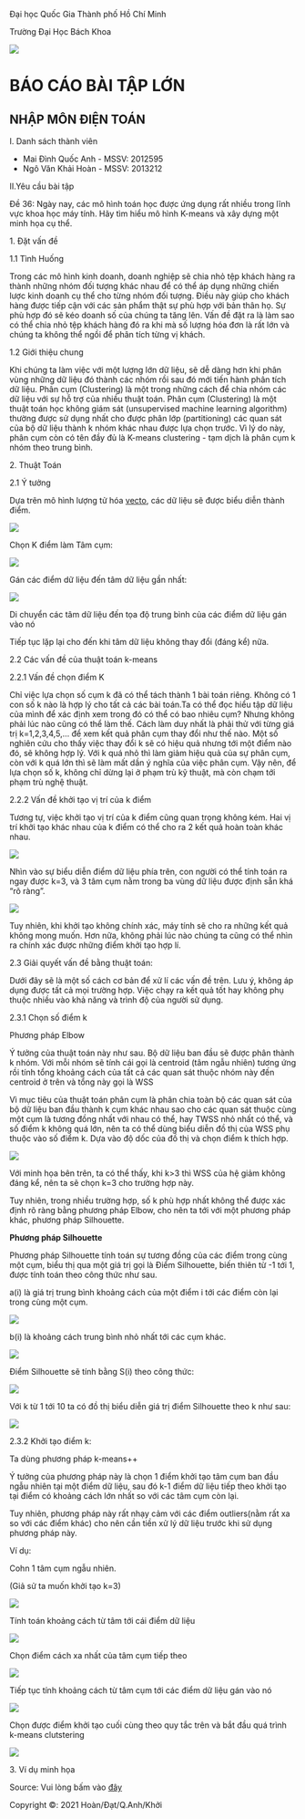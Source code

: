 
<!DOCTYPE html>
<html>
	<head>
		<title>Mocktest3</title>
		<meta charset="utf-8" />
		<meta name="desciption" content="Tìm Hiểu về K-means" />
		<link rel="stylesheet" href="normalize.css" /><!--resetcss-->
		<link rel="stylesheet" href="index.css" /><!--Css cho web-->
	</head>
	<body>
		<div id="logo">
			<div id="huge">
				<div id="big">
					<p>Đại học Quốc Gia Thành phố Hồ Chí Minh</p>
				</div>
				<div id="small">
					<p>Trường Đại Học Bách Khoa</p>
				</div>
			</div>
			<img src="https://upload.wikimedia.org/wikipedia/en/thumb/c/cd/Logo-hcmut.svg/1200px-Logo-hcmut.svg.png" />
		</div>
		<div class="header">
			<h1>BÁO CÁO BÀI TẬP LỚN</h1>
			<h2>NHẬP MÔN ĐIỆN TOÁN</h2>
		</div>
		<div id="member">
			<div id="ds">
				<p>I. Danh sách thành viên</p>
			</div>
			<ul>
				<li>Mai Đình Quốc Anh - MSSV: 2012595</li>
				<li>Ngô Văn Khải Hoàn - MSSV: 2013212</li>
			</ul>
		</div>
		<div id="work">
			<div id="work1">
				<p>II.Yêu cầu bài tập</p>
			</div>
			<div id="work2">
				<p>Đề 36: Ngày nay, các mô hình toán học được ứng dụng rất nhiều trong lĩnh vực khoa học máy tính. Hãy tìm hiểu mô hình K-means và xây dựng một minh họa cụ thể.
				</p>
			</div>
		</div>
		<div id="text">
			<p>1. Đặt vấn đề</p>
			<div id="doan1">
				<p>1.1 Tình Huống</p>
				<p>Trong các mô hình kinh doanh, doanh nghiệp sẽ chia nhỏ tệp khách hàng ra thành những nhóm đối tượng khác nhau để có thể áp dụng những chiến lược kinh doanh cụ thể cho từng nhóm đối tượng. Điều này giúp cho khách hàng được tiếp cận với các sản phẩm thật sự phù hợp với bản thân họ. Sự phù hợp đó sẽ kéo doanh số của chúng ta tăng lên. Vấn đề đặt ra là làm sao có thể chia nhỏ tệp khách hàng đó ra khi mà số lượng hóa đơn là rất lớn và chúng ta không thể ngồi để phân tích từng vị khách.
				</p>
			</div>
			<div id="doan2">
				<p>1.2 Giới thiệu chung</p>
				<p>Khi chúng ta làm việc với một lượng lớn dữ liệu, sẽ dễ dàng hơn khi phân vùng những dữ liệu đó thành các nhóm rồi sau đó mới tiến hành phân tích dữ liệu. Phân cụm (Clustering) là một trong những cách để chia nhóm các dữ liệu với sự hỗ trợ của nhiều thuật toán.
				Phân cụm (Clustering) là một thuật toán học không giám sát (unsupervised machine learning algorithm) thường được sử dụng nhất cho được phân lớp (partitioning) các quan sát của bộ dữ liệu thành k nhóm khác nhau được lựa chọn trước. Vì lý do này, phân cụm còn có tên đầy đủ là K-means clustering - tạm dịch là phân cụm k nhóm theo trung bình.
				</p>
			</div>
			<p>2. Thuật Toán</p>
			<div id="yt">
				<p>2.1 Ý tưởng</p>
				<p>Dựa trên mô hình lượng tử hóa <a href="https://vi.wikipedia.org/wiki/Vect%C6%A1" target="_blank">vecto</a>, các dữ liệu sẽ được biểu diễn thành điểm.
				</p>
			</div>
			<div id="vecto">
				<div id="vecto1">
					<img src="Media\1.PNG" />
					<p>Chọn K điểm làm Tâm cụm:</p>
					<img src="Media\2.PNG" />
					<p>Gán các điểm dữ liệu đến tâm dữ liệu gần nhất:</p>
					<img src="Media\3.PNG" />
				</div>
				<div id="yt1">
					<p>Di chuyển các tâm dữ liệu đến tọa độ trung bình của các điểm dữ liệu gán vào nó</p>
					<p>Tiếp tục lặp lại cho đến khi tâm dữ liệu không thay đổi (đáng kể) nữa.</p>
				</div>
			</div>
			<div id="problem">
				<p>2.2 Các vấn đề của thuật toán k-means</p>
				<p>2.2.1 Vấn đề chọn điểm K</p>
				<p>Chỉ việc lựa chọn số cụm k đã có thể tách thành 1 bài toán riêng. Không có 1 con số k nào là hợp lý cho tất cả các bài toán.Ta có thể đọc hiểu tập dữ liệu của mình để xác định xem trong đó có thể có bao nhiêu cụm? Nhưng không phải lúc nào cũng có thể làm thế. 
				Cách làm duy nhất là phải thử với từng giá trị k=1,2,3,4,5,… để xem kết quả phân cụm thay đổi như thế nào. Một số nghiên cứu cho thấy việc thay đổi k sẽ có hiệu quả nhưng tới một điểm nào đó, sẽ không hợp lý. Với k quá nhỏ thì làm giảm hiệu quả của sự phân cụm, còn với k quá lớn thì sẽ làm mất dần ý nghĩa của việc phân cụm. Vậy nên, để lựa chọn số k, không chỉ dừng lại ở phạm trù kỹ thuật, mà còn chạm tới phạm trù nghệ thuật.</p>
				<p>2.2.2 Vấn đề khởi tạo vị trí của k điểm</p>
				<p>Tương tự, việc khởi tạo vị trí của k điểm cũng quan trọng không kém. Hai vị trí khởi tạo khác nhau của k điểm có thể cho ra 2 kết quả hoàn toàn khác nhau.</p>
				<div class="img1">
					<img src="Media\7.PNG" />
				</div>
				<p>Nhìn vào sự biểu diễn điểm dữ liệu phía trên, con người có thể tính toán ra ngay được k=3, và 3 tâm cụm nằm trong ba vùng dữ liệu được định sẵn khá “rõ ràng”.</p>
				<div class="img1">
					<img src="Media\8.PNG" />
				</div>
				<p>Tuy nhiên, khi khởi tạo không chính xác, máy tính sẽ cho ra những kết quả không mong muốn. Hơn nữa, không phải lúc nào chúng ta cũng có thể nhìn ra chính xác được những điểm khởi tạo hợp lí.</p>
				<p>2.3 Giải quyết vấn đề bằng thuật toán:</p>
				<p>Dưới đây sẽ là một số cách cơ bản để xử lí các vấn đề trên. Lưu ý, không áp dụng được tất cả mọi trường hợp. Việc chạy ra kết quả tốt hay không phụ thuộc nhiều vào  khả năng và trình độ của người sử dụng.</p>
				<p>2.3.1 Chọn số điểm k</p>
				<div id="elbow">
					<p>Phương pháp Elbow</p>
				</div>
				<p>Ý tưởng của thuật toán này như sau. Bộ dữ liệu ban đầu sẽ được phân thành k nhóm. Với mỗi nhóm sẽ tính cái gọi là centroid (tâm ngẫu nhiên) tương ứng rồi tính tổng khoảng cách của tất cả các quan sát thuộc nhóm này đến centroid ở trên và tổng này gọi là WSS</p>
				<p>Vì mục tiêu của thuật toán phân cụm là phân chia toàn bộ các quan sát của bộ dữ liệu ban đầu thành k cụm khác nhau sao cho các quan sát thuộc cùng một cụm là tương đồng nhất với nhau có thể, hay TWSS nhỏ nhất có thể, và số điểm k không quá lớn, nên ta có thể dùng biểu diễn đồ thị của WSS phụ thuộc vào số điểm k. Dựa vào độ dốc của đồ thị và chọn điểm k thích hợp.</p>
				<div class="img1">
					<img src="Media\5.PNG" />
				</div>
				<p>Với minh họa bên trên, ta có thể thấy, khi k>3 thì  WSS của hệ giảm không đáng kể, nên ta sẽ chọn k=3 cho trường hợp này.</p>
				<p>Tuy nhiên, trong nhiều trường hợp, số k phù hợp nhất không thể được xác định rõ ràng bằng phương pháp Elbow, cho nên ta tới với một phương pháp khác, phương pháp Silhouette.</p>
				<p><b>Phương pháp Silhouette</b></p>
				<p>Phương pháp Silhouette tính toán sự tương đồng của các điểm trong cùng một cụm, biểu thị qua một giá trị gọi là Điểm Silhouette, biến thiên từ -1 tới 1, được tính toán theo công thức như sau.</p>
				<p>a(i) là giá trị trung bình khoảng cách của một điểm i tới các điểm còn lại trong cùng một cụm.</p>
				<img src="Media\16.PNG" />
				<div id="bi">
					<p>b(i) là khoảng cách trung bình nhỏ nhất tới các cụm khác.</p>
				</div>
				<img src="Media\17.PNG" />
				<p>Điểm Silhouette sẽ tính bằng S(i) theo công thức: </p>
				<img src="Media\18.PNG" />
				<p>Với k từ 1 tới 10 ta có đồ thị biểu diễn giá trị điểm Silhouette theo k như sau:</p>
				<img src="Media\6.PNG" />
				<p>2.3.2 Khởi tạo điểm k:</p>
				<p>Ta dùng phương pháp k-means++</p>
				<p>Ý tưởng của phương pháp này là chọn 1 điểm khởi tạo tâm cụm ban đầu ngẫu nhiên tại một điểm dữ liệu, sau đó k-1 điểm dữ liệu tiếp theo khởi tạo tại điểm có khoảng cách lớn nhất so với các tâm cụm còn lại.</p>
				<p>Tuy nhiên, phương pháp này rất nhạy cảm với các điểm outliers(nằm rất xa so với các điểm khác) cho nên cần tiền xử lý dữ liệu trước khi sử dụng phương pháp này.</p>
				<p>Ví dụ:</p>
				<p>Cohn 1 tâm cụm ngẫu nhiên.</p>
				<p>(Giả sử ta muốn khởi tạo k=3)</p>
				<div class="img1">
					<img src="Media\11.PNG" />
				</div>
				<p>Tính toán khoảng cách từ tâm tới cái điểm dữ liệu</p>
				<div class="img1">
					<img src="Media\12.PNG" />
				</div>
				<p>Chọn điểm cách xa nhất của tâm cụm tiếp theo</p>
				<div class="img1">
					<img src="Media\13.PNG" />
				</div>
				<p>Tiếp tục tính khoảng cách từ tâm cụm tới các điểm dữ liệu gán vào nó</p>
				<div class="img1">
					<img src="Media\14.PNG" /> 
				</div>
				<p>Chọn được điểm khởi tạo cuối cùng theo quy tắc trên và bắt đầu quá trình k-means clutstering</p>
				<div class="img1">
					<img src="Media\15.PNG" />
				</div>
				<p>3. Ví dụ minh họa</p>
				<p>Source: Vui lòng bấm vào <a href="https://rstudio-pubs-static.s3.amazonaws.com/323353_31f9a891bbf24fc0b42ff835344c2d1f.html" target="_blank">đây</a></p>
			</div><!--problem-->
		</div><!--#text-->
		<div id="footer">
			<p>Copyright &copy: 2021 Hoàn/Đạt/Q.Anh/Khởi</p>
		</div>
	</body>
</html>

